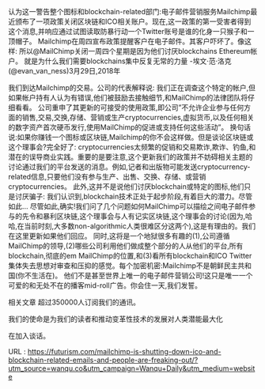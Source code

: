 认为这一警告整个图标和blockchain-related部门:电子邮件营销服务Mailchimp最近颁布了一项政策关闭区块链和ICO相关账户。现在,这一政策的第一受害者得到这个消息,并响应通过试图读取防暴行动一个Twitter账号是谁的化身一只猴子和一顶帽子。 
 Mailchimp在周四宣布政策提醒客户在电子邮件。其客户吓坏了。像这样: 
 所以@MailChimp关闭一周四个星期是因为他们讨厌blockchains Ethereum帐户。 
 就是为什么我们需要blockchains集中反复无常的力量 
 -埃文·范·洛克(@evan_van_ness)3月29日,2018年 
  
 我们到达Mailchimp的交易。公司的代表解释说: 
 我们正在调查这个特定的帐户,但如果帐户持有人认为有错误,他们被鼓励去接触细节,和MailChimp的法律团队将仔细看看。 
 公司重申了其更新的可接受的使用政策,即公司”不允许企业参与任何方面的销售,交易,交换,存储、营销或生产cryptocurrencies,虚拟货币,以及任何相关的数字资产首次硬币发行,使用MailChimp的促进或支持任何这些活动”。 
 换句话说:如果你赚钱一个图标或区块链,Mailchimp的你不会这样做。但是谈论区块链或这个理事会?完全好了: 
 cryptocurrencies太频繁的促销和交易欺诈,欺诈、钓鱼,和潜在的误导商业实践。重要的是要注意,这个更新我们的政策并不妨碍相关主题的讨论通过我们的平台发送的消息。例如,记者和出版物可能发送cryptocurrency-related信息,只要他们没有参与生产、出售、交换、存储、或营销cryptocurrencies。 
 此外,这并不是说他们讨厌blockchain或特定的图标,他们只是讨厌骗子: 
 我们认识到,blockchain技术正处于起步阶段,有着巨大的潜力。尽管如此… 
 尽管如此,确实!我们问了几个问题如何MailChimp可以描绘之间电子邮件参与的先令和暴利区块链,这个理事会与人有记实区块链,这个理事会的讨论(因为,哈哈,在当前时刻,大多数non-algorithmic人类很难区分这两个),这是有理由的。我们在这里更新如果他们回应。 
 同时,这将是一个地狱很多有趣的(1),公司遵循MailChimp的领导,(2)哪些公司利用他们做成整个部分的人从他们的平台,所有blockchain,彻底的em MailChimp的位置,和(3)看所有blockchain和ICO Twitter集体失去思想对审查和压抑的感觉。每个加密机密:Mailchimp不是朝鲜民主共和国(你不生活在)。 
 他们不是甚至世界上唯一的电子邮件营销公司!这只是唯一一个可爱的和无处不在的播客mid-roll广告。你会住一天,我们发誓。 
  
  
  
  
 相关文章 
 超过350000人订阅我们的通讯。 
  
 我们的使命是为我们的读者和推动变革性技术的发展对人类潜能最大化 
  
 在加入谈话。 
  
   
  URL : https://futurism.com/mailchimp-is-shutting-down-ico-and-blockchain-related-emails-and-people-are-freaking-out/?utm_source=wanqu.co&utm_campaign=Wanqu+Daily&utm_medium=website